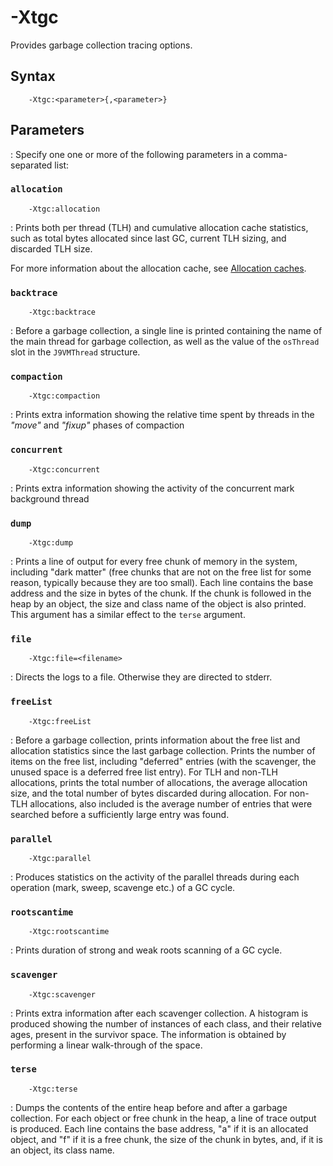 <!--
* Copyright (c) 2017, 2024 IBM Corp. and others
*
* This program and the accompanying materials are made
* available under the terms of the Eclipse Public License 2.0
* which accompanies this distribution and is available at
* https://www.eclipse.org/legal/epl-2.0/ or the Apache
* License, Version 2.0 which accompanies this distribution and
* is available at https://www.apache.org/licenses/LICENSE-2.0.
*
* This Source Code may also be made available under the
* following Secondary Licenses when the conditions for such
* availability set forth in the Eclipse Public License, v. 2.0
* are satisfied: GNU General Public License, version 2 with
* the GNU Classpath Exception [1] and GNU General Public
* License, version 2 with the OpenJDK Assembly Exception [2].
*
* [1] https://www.gnu.org/software/classpath/license.html
* [2] https://openjdk.org/legal/assembly-exception.html
*
* SPDX-License-Identifier: EPL-2.0 OR Apache-2.0 OR GPL-2.0-only WITH Classpath-exception-2.0 OR GPL-2.0-only WITH OpenJDK-assembly-exception-1.0
-->

# -Xtgc 


Provides garbage collection tracing options.

## Syntax

        -Xtgc:<parameter>{,<parameter>}

## Parameters

: Specify one one or more of the following parameters in a comma-separated list:

### `allocation`

        -Xtgc:allocation

: Prints both per thread (TLH) and cumulative allocation cache statistics, such as total bytes allocated since last GC, current TLH sizing, and discarded TLH size.

For more information about the allocation cache, see [Allocation caches](allocation.md#allocation-caches).

### `backtrace`

        -Xtgc:backtrace

: Before a garbage collection, a single line is printed containing the name of the main thread for garbage collection, as well as the value of the `osThread` slot in the `J9VMThread` structure.

### `compaction`

        -Xtgc:compaction

: Prints extra information showing the relative time spent by threads in the *"move"* and *"fixup"* phases of compaction

### `concurrent`

        -Xtgc:concurrent

: Prints extra information showing the activity of the concurrent mark background thread

### `dump`

        -Xtgc:dump

: Prints a line of output for every free chunk of memory in the system, including "dark matter" (free chunks that are not on the free list for some reason, typically because they are too small). Each line contains the base address and the size in bytes of the chunk. If the chunk is followed in the heap by an object, the size and class name of the object is also printed. This argument has a similar effect to the `terse` argument.

### `file`

        -Xtgc:file=<filename>

: Directs the logs to a file. Otherwise they are directed to stderr.

### `freeList`

        -Xtgc:freeList

: Before a garbage collection, prints information about the free list and allocation statistics since the last garbage collection. Prints the number of items on the free list, including "deferred" entries (with the scavenger, the unused space is a deferred free list entry). For TLH and non-TLH allocations, prints the total number of allocations, the average allocation size, and the total number of bytes discarded during allocation. For non-TLH allocations, also included is the average number of entries that were searched before a sufficiently large entry was found.

### `parallel`

        -Xtgc:parallel

: Produces statistics on the activity of the parallel threads during each operation (mark, sweep, scavenge etc.) of a GC cycle.

### `rootscantime`

        -Xtgc:rootscantime

: Prints duration of strong and weak roots scanning of a GC cycle.

### `scavenger`

        -Xtgc:scavenger

: Prints extra information after each scavenger collection. A histogram is produced showing the number of instances of each class, and their relative ages, present in the survivor space. The information is obtained by performing a linear walk-through of the space.

### `terse`

        -Xtgc:terse

: Dumps the contents of the entire heap before and after a garbage collection. For each object or free chunk in the heap, a line of trace output is produced. Each line contains the base address, "a" if it is an allocated object, and "f" if it is a free chunk, the size of the chunk in bytes, and, if it is an object, its class name.



<!-- ==== END OF TOPIC ==== xtgc.md ==== -->

